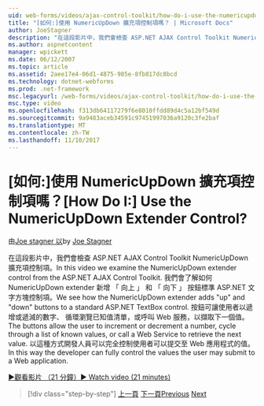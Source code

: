 ```yaml
---
uid: web-forms/videos/ajax-control-toolkit/how-do-i-use-the-numericupdown-extender-control
title: "[如何:]使用 NumericUpDown 擴充項控制項嗎？ | Microsoft Docs"
author: JoeStagner
description: "在這段影片中，我們會檢查 ASP.NET AJAX Control Toolkit NumericUpDown 擴充項控制項。 我們會了解如何 NumericUpDown extender 新增 'up' 和 '停機'..."
ms.author: aspnetcontent
manager: wpickett
ms.date: 06/12/2007
ms.topic: article
ms.assetid: 2aee17e4-06d1-4875-985e-8fb817dc8bcd
ms.technology: dotnet-webforms
ms.prod: .net-framework
msc.legacyurl: /web-forms/videos/ajax-control-toolkit/how-do-i-use-the-numericupdown-extender-control
msc.type: video
ms.openlocfilehash: f313db64117279f6e8010ffdd89d4c5a12bf549d
ms.sourcegitcommit: 9a9483aceb34591c97451997036a9120c3fe2baf
ms.translationtype: MT
ms.contentlocale: zh-TW
ms.lasthandoff: 11/10/2017
---
```

<a name="how-do-i-use-the-numericupdown-extender-control"></a><span data-ttu-id="58ec1-105">[如何:]使用 NumericUpDown 擴充項控制項嗎？</span><span class="sxs-lookup"><span data-stu-id="58ec1-105">[How Do I:] Use the NumericUpDown Extender Control?</span></span>
====================
<span data-ttu-id="58ec1-106">由[Joe stagner 以](https://github.com/JoeStagner)</span><span class="sxs-lookup"><span data-stu-id="58ec1-106">by [Joe Stagner](https://github.com/JoeStagner)</span></span>

<span data-ttu-id="58ec1-107">在這段影片中，我們會檢查 ASP.NET AJAX Control Toolkit NumericUpDown 擴充項控制項。</span><span class="sxs-lookup"><span data-stu-id="58ec1-107">In this video we examine the NumericUpDown extender control from the ASP.NET AJAX Control Toolkit.</span></span> <span data-ttu-id="58ec1-108">我們會了解如何 NumericUpDown extender 新增 「 向上 」 和 「 向下 」 按鈕標準 ASP.NET 文字方塊控制項。</span><span class="sxs-lookup"><span data-stu-id="58ec1-108">We see how the NumericUpDown extender adds "up" and "down" buttons to a standard ASP.NET TextBox control.</span></span> <span data-ttu-id="58ec1-109">按鈕可讓使用者以遞增或遞減的數字、 循環瀏覽已知值清單，或呼叫 Web 服務，以擷取下一個值。</span><span class="sxs-lookup"><span data-stu-id="58ec1-109">The buttons allow the user to increment or decrement a number, cycle through a list of known values, or call a Web Service to retrieve the next value.</span></span> <span data-ttu-id="58ec1-110">以這種方式開發人員可以完全控制使用者可以提交至 Web 應用程式的值。</span><span class="sxs-lookup"><span data-stu-id="58ec1-110">In this way the developer can fully control the values the user may submit to a Web application.</span></span>

[<span data-ttu-id="58ec1-111">&#9654;觀看影片 （21 分鐘）</span><span class="sxs-lookup"><span data-stu-id="58ec1-111">&#9654; Watch video (21 minutes)</span></span>](https://channel9.msdn.com/Blogs/ASP-NET-Site-Videos/how-do-i-use-the-numericupdown-extender-control)

>[!div class="step-by-step"]
<span data-ttu-id="58ec1-112">[上一頁](how-do-i-use-the-pagingbulletedlist-extender-control.md)
[下一頁](how-do-i-use-the-aspnet-ajax-validatorcallout-extender.md)</span><span class="sxs-lookup"><span data-stu-id="58ec1-112">[Previous](how-do-i-use-the-pagingbulletedlist-extender-control.md)
[Next](how-do-i-use-the-aspnet-ajax-validatorcallout-extender.md)</span></span>
